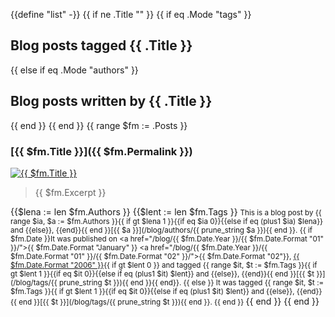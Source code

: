 {{define "list" -}}
{{ if ne .Title "" }}
{{ if eq .Mode "tags" }}
## Blog posts tagged <span class="hey-look">{{ .Title }}</span>
{{ else if eq .Mode "authors" }}
## Blog posts written by <span class="hey-look">{{ .Title }}</span>
{{ end }}
{{ end }}
{{ range $fm := .Posts }}
### [{{ $fm.Title }}]({{ $fm.Permalink }})

<a href="{{ $fm.Permalink }}"><img src="{{ $fm.Permalink }}{{ $fm.Image }}" alt="{{ $fm.Title }}" loading="lazy" /></a>

> {{ $fm.Excerpt }}

{{$lena := len $fm.Authors }}
{{$lent := len $fm.Tags }}
<small class="this-is">This is a blog post by
    {{ range $ia, $a := $fm.Authors }}{{ if gt $lena 1 }}{{if eq $ia 0}}{{else if eq (plus1 $ia) $lena}} and {{else}}, {{end}}{{ end }}[{{ $a }}](/blog/authors/{{ prune_string $a  }}){{ end }}.
    {{ if $fm.Date }}It was published on <span class="pubdate"><a href="/blog/{{ $fm.Date.Year }}/{{ $fm.Date.Format "01" }}/">{{ $fm.Date.Format "January" }}</a> <a href="/blog/{{ $fm.Date.Year }}/{{ $fm.Date.Format "01" }}/{{ $fm.Date.Format "02" }}/">{{ $fm.Date.Format "02"}}</a>, <a href="/blog/{{ $fm.Date.Year }}/">{{ $fm.Date.Format "2006" }}</a></span>{{ if gt $lent 0 }} and tagged {{ range $it, $t := $fm.Tags }}{{ if gt $lent 1 }}{{if eq $it 0}}{{else if eq (plus1 $it) $lent}} and {{else}}, {{end}}{{ end }}[{{ $t }}](/blog/tags/{{ prune_string $t  }}){{ end }}{{ end}}.
    {{ else }}
    It was tagged {{ range $it, $t := $fm.Tags }}{{ if gt $lent 1 }}{{if eq $it 0}}{{else if eq (plus1 $it) $lent}} and {{else}}, {{end}}{{ end }}[{{ $t }}](/blog/tags/{{ prune_string $t  }}){{ end }}.
    {{ end }}
</small>
{{ end }}
{{ end }}